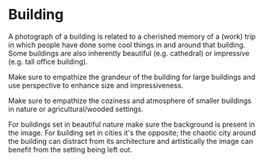 # Building

A photograph of a building is related to a cherished memory of a (work) trip in which people have done some cool things in and around that building. Some buildings are also inherently beautiful (e.g. cathedral) or impressive (e.g. tall office building).

Make sure to empathize the grandeur of the building for large buildings and use perspective to enhance size and impressiveness.

Make sure to empathize the coziness and atmosphere of smaller buildings in nature or agricultural/wooded settings.

For buildings set in beautiful nature make sure the background is present in the image. For building set in cities it's the opposite; the chaotic city around the building can distract from its architecture and artistically the image can benefit from the setting being left out.
